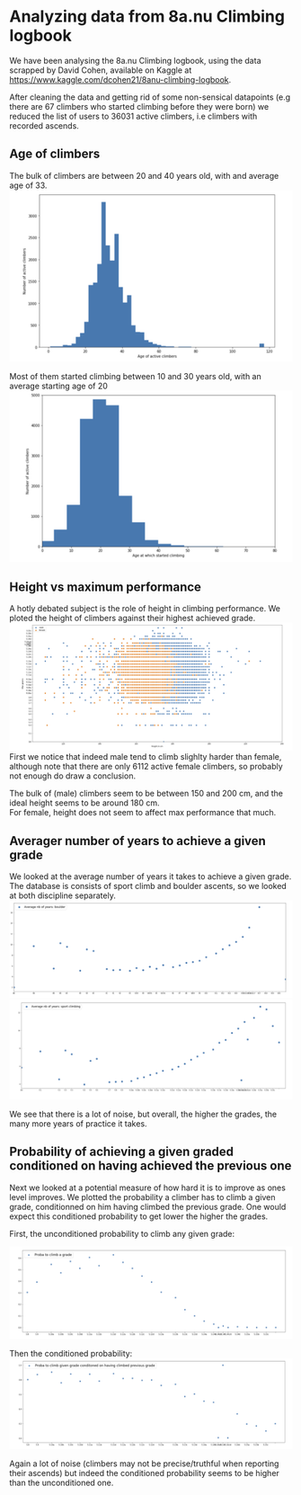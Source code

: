 # Analyzing data from 8a.nu Climbing logbook

We have been analysing the 8a.nu Climbing logbook, using the data scrapped by David Cohen, available on Kaggle at https://www.kaggle.com/dcohen21/8anu-climbing-logbook. 

After cleaning the data and getting rid of some non-sensical datapoints (e.g there are 67 climbers who started climbing before they were born) we reduced the list of users to 36031 active climbers, i.e climbers with recorded ascends. 

## Age of climbers

The bulk of climbers are between 20 and 40 years old, with and average age of 33. 
![Age of climbers](age_climbers.png)

Most of them started climbing between 10 and 30 years old, with an average starting age of 20
![Age starded climbing](age_started.png)

## Height vs maximum performance

A hotly debated subject is the role of height in climbing performance. We ploted the height of climbers
against their highest achieved grade.
![Height vs max performance](height_vs_grade.png)
First we notice that indeed male tend to climb slighlty harder than female, although note that there are 
only 6112 active female climbers, so probably not enough do draw a conclusion. 

The bulk of (male) climbers seem to be between 150 and 200 cm, and the ideal height seems to be around 180 cm.   
For female, height does not seem to affect max performance that much.

## Averager number of years to achieve a given grade

We looked at the average number of years it takes to achieve a given grade. The database is 
consists of sport climb and boulder ascents, so we looked at both discipline separately. 
![Average number of climbing years, boulder](years_achieve_boulders.png)
![Average number of climbing years, sport](years_achieve_sport.png)

We see that there is a lot of noise, but overall, the higher the grades, the many more years of practice it takes. 

## Probability of achieving a given graded conditioned on having achieved the previous one

Next we looked at a potential measure of how hard it is to improve as ones level improves. We plotted the probability 
a climber has to climb a given grade, conditionned on him having climbed the previous grade. One would expect this conditioned probability to get lower the higher the grades.

First, the unconditioned probability to climb any given grade:

![Probability to climb a given grade](proba_grade.png)

Then the conditioned probability: 
![Conditioned probability to climb a given grade](condi_proba_grade.png)

Again a lot of noise (climbers may not be precise/truthful when reporting their ascends) but indeed the 
conditioned probability seems to be higher than the unconditioned one. 
